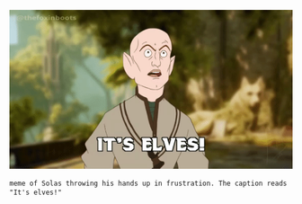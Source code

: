 
![](./its_elves.gif)

```
meme of Solas throwing his hands up in frustration. The caption reads "It's elves!"
```